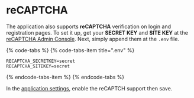 # reCAPTCHA

The application also supports **reCAPTCHA** verification on login and registration pages. To set it up, get your **SECRET KEY** and **SITE KEY** at the [reCAPTCHA Admin Console](https://www.google.com/recaptcha/admin). Next, simply append them at the `.env` file.

{% code-tabs %}
{% code-tabs-item title=".env" %}
```text
RECAPTCHA_SECRETKEY=secret
RECAPTCHA_SITEKEY=secret
```
{% endcode-tabs-item %}
{% endcode-tabs %}

In the [application settings](../../user-guide/administration/configuration.md), enable the reCAPTCH support then save.

